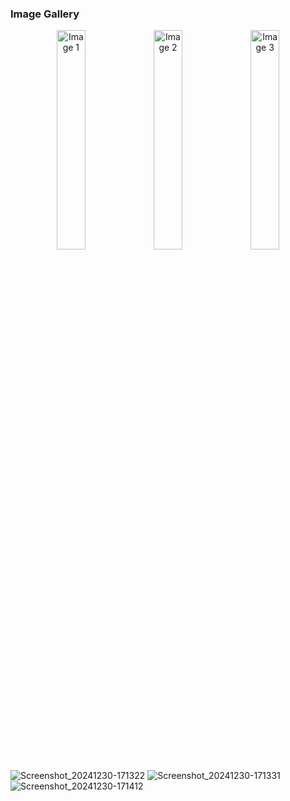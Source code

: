 
### Image Gallery

<p align="center">
  <img src="https://github.com/user-attachments/assets/f7198cba-7654-4870-9aac-73d6ae92d5ea" alt="Image 1" width="30%" />
  <img src="https://github.com/user-attachments/assets/2d3aadf6-5b5e-407d-b5e2-bb89275eec7e" alt="Image 2" width="30%" />
  <img src="https://github.com/user-attachments/assets/2d3aadf6-5b5e-407d-b5e2-bb89275eec7e" alt="Image 3" width="30%" />
</p>

![Screenshot_20241230-171322](https://github.com/user-attachments/assets/f7198cba-7654-4870-9aac-73d6ae92d5ea)
![Screenshot_20241230-171331](https://github.com/user-attachments/assets/2d3aadf6-5b5e-407d-b5e2-bb89275eec7e)
![Screenshot_20241230-171412](https://github.com/user-attachments/assets/b94137ec-0c9a-49f0-bbb6-4af2cf19e80e)

